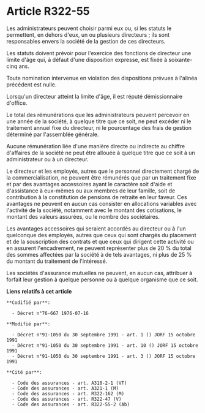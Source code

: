 # Article R322-55

Les administrateurs peuvent choisir parmi eux ou, si les statuts le permettent, en dehors d'eux, un ou plusieurs directeurs ;
ils sont responsables envers la société de la gestion de ces directeurs.

Les statuts doivent prévoir pour l'exercice des fonctions de directeur une limite d'âge qui, à défaut d'une disposition
expresse, est fixée à soixante-cinq ans.

Toute nomination intervenue en violation des dispositions prévues à l'alinéa précédent est nulle.

Lorsqu'un directeur atteint la limite d'âge, il est réputé démissionnaire d'office.

Le total des rémunérations que les administrateurs peuvent percevoir en une année de la société, à quelque titre que ce soit,
ne peut excéder ni le traitement annuel fixe du directeur, ni le pourcentage des frais de gestion déterminé par l'assemblée
générale.

Aucune rémunération liée d'une manière directe ou indirecte au chiffre d'affaires de la société ne peut être allouée à
quelque titre que ce soit à un administrateur ou à un directeur.

Le directeur et les employés, autres que le personnel directement chargé de la commercialisation, ne peuvent être rémunérés
que par un traitement fixe et par des avantages accessoires ayant le caractère soit d'aide et d'assistance à eux-mêmes ou aux
membres de leur famille, soit de contribution à la constitution de pensions de retraite en leur faveur. Ces avantages ne
peuvent en aucun cas consister en allocations variables avec l'activité de la société, notamment avec le montant des
cotisations, le montant des valeurs assurées, ou le nombre des sociétaires.

Les avantages accessoires qui seraient accordés au directeur ou à l'un quelconque des employés, autres que ceux qui sont
chargés du placement et de la souscription des contrats et que ceux qui dirigent cette activité ou en assurent l'encadrement,
ne peuvent représenter plus de 20 % du total des sommes affectées par la société à de tels avantages, ni plus de 25 % du
montant du traitement de l'intéressé.

Les sociétés d'assurance mutuelles ne peuvent, en aucun cas, attribuer à forfait leur gestion à quelque personne ou à quelque
organisme que ce soit.

**Liens relatifs à cet article**

	**Codifié par**:

	  - Décret n°76-667 1976-07-16

	**Modifié par**:

	  - Décret n°91-1050 du 30 septembre 1991 - art. 1 () JORF 15 octobre 1991
	  - Décret n°91-1050 du 30 septembre 1991 - art. 10 () JORF 15 octobre 1991
	  - Décret n°91-1050 du 30 septembre 1991 - art. 3 () JORF 15 octobre 1991

	**Cité par**:

	  - Code des assurances - art. A310-2-1 (VT)
	  - Code des assurances - art. A321-1 (M)
	  - Code des assurances - art. R322-162 (M)
	  - Code des assurances - art. R322-47 (V)
	  - Code des assurances - art. R322-55-2 (Ab)
